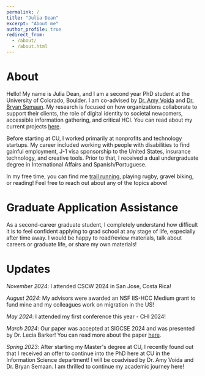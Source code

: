 ```yaml
---
permalink: /
title: "Julia Dean"
excerpt: "About me"
author_profile: true
redirect_from: 
  - /about/
  - /about.html
---
```


About
======
Hello! My name is Julia Dean, and I am a second year PhD student at the University of Colorado, Boulder. I am co-advised by [Dr. Amy Voida](https://amy.voida.com/) and [Dr. Bryan Semaan](https://www.theadalab.com/). My research is focused on how organizations collaborate to support their clients, the role of digital identity to societal newcomers, accessible information gathering, and critical HCI. You can read about my current projects [here](https://juliaarthur3.github.io/research/).

Before starting at CU, I worked primarily at nonprofits and technology startups. My career included working with people with disabilities to find gainful employment, J-1 visa sponsorship to the United States, insurance technology, and creative tools. Prior to that, I received a dual undergraduate degree in International Affairs and Spanish/Portuguese. 

In my free time, you can find me [trail running](https://www.strava.com/athletes/25609538), playing rugby, gravel biking, or reading! Feel free to reach out about any of the topics above!

Graduate Application Assistance
======
As a second-career graduate student, I completely understand how difficult it is to feel confident applying to grad school at any stage of life, especially after time away. I would be happy to read/review materials, talk about careers or graduate life, or share my own materials!

Updates 
====
*_November 2024_*: I attended CSCW 2024 in San Jose, Costa Rica!

*August 2024*: My advisors were awarded an NSF IIS-HCC Medium grant to fund mine and my colleagues work on migration in the US!

*May 2024*: I attended my first conference this year  - CHI 2024!

*March 2024*: Our paper was accepted at SIGCSE 2024 and was presented by Dr. Lecia Barker! You can read more about the paper [here](https://dl.acm.org/doi/10.1145/3626252.3630790).

*Spring 2023*: After starting my Master's degree at CU, I recently found out that I received an offer to continue into the PhD here at CU in the Information Science department! I will be coadvised by Dr. Amy Voida and Dr. Bryan Semaan. I am thrilled to continue my academic journey here!



